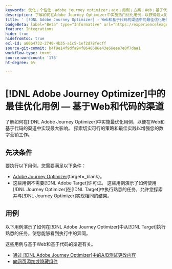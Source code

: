 ```yaml
---
keywords: 优化；个性化；adobe journey optimizer；ajo；用例；方案；Web；基于代码
description: 了解如何在Adobe Journey Optimizer中实施热门优化用例，以获得最大影响。
title: ' [!DNL Adobe Journey Optimizer] - Web和基于代码的渠道中的最佳优化用例'
badgeBeta: label="Beta" type="Informative" url="https://experienceleague.adobe.com/docs/target/using/introduction/intro.html#beta newtab=true" tooltip=" [!DNL Adobe Target] 中有哪些 Beta 功能。"
feature: Integrations
hide: true
hidefromtoc: true
exl-id: a00b4732-2740-4b35-a1c5-1ef2d78fecff
source-git-commit: b4f9e14f9dfa94f8648686e43e66eee7e0f7daa1
workflow-type: tm+mt
source-wordcount: '176'
ht-degree: 6%

---
```


# [!DNL Adobe Journey Optimizer]中的最佳优化用例 — 基于Web和代码的渠道

了解如何在[!DNL Adobe Journey Optimizer]中实施最优化用例，以便在Web和基于代码的渠道中实现最大影响。 探索切实可行的策略和最佳实践以增强您的数字营销工作。

## 先决条件

要执行以下用例，您需要满足以下条件：

* [Adobe Journey Optimizer](https://experienceleague.adobe.com/en/docs/journey-optimizer/using/get-started/get-started){target=_blank}。
* 这些用例不需要[!DNL Adobe Target]许可证。 这些用例演示了如何使用[!DNL Journey Optimizer]在[!DNL Target]中执行熟悉的任务，允许您探索并与[!DNL Journey Optimizer]实现相同的结果。

## 用例

以下用例演示了如何在[!DNL Adobe Journey Optimizer]中从[!DNL Target]执行熟悉的任务，使您能够看到执行中的异同。

这些用例与基于Web和基于代码的渠道有关。

* [通过 [!DNL Adobe Journey Optimizer]中的A/B测试更改内容](/help/main/c-integrating-target-with-mac/ajo/content-change-using-ajo.md)
* [向网页添加或隐藏组件](/help/main/c-integrating-target-with-mac/ajo/add-hide-content-using-ajo.md)
